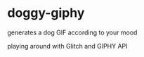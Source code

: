 # doggy-giphy
generates a dog GIF according to your mood


playing around with Glitch and GIPHY API
